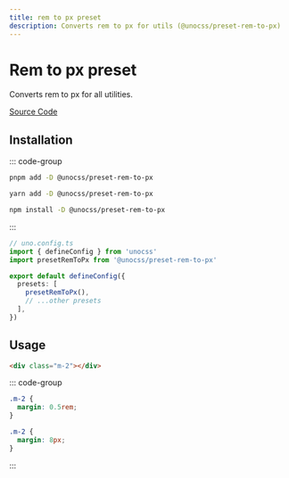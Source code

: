 ```yaml
---
title: rem to px preset
description: Converts rem to px for utils (@unocss/preset-rem-to-px)
---
```


# Rem to px preset

Converts rem to px for all utilities.

[Source Code](https://github.com/unocss/unocss/tree/main/packages/preset-rem-to-px)

## Installation

::: code-group
  ```bash [pnpm]
  pnpm add -D @unocss/preset-rem-to-px
  ```
  ```bash [yarn]
  yarn add -D @unocss/preset-rem-to-px
  ```
  ```bash [npm]
  npm install -D @unocss/preset-rem-to-px
  ```
:::

```ts
// uno.config.ts
import { defineConfig } from 'unocss'
import presetRemToPx from '@unocss/preset-rem-to-px'

export default defineConfig({
  presets: [
    presetRemToPx(),
    // ...other presets
  ],
})
```

## Usage

```html
<div class="m-2"></div>
```

::: code-group
  ```css [Without]
  .m-2 {
    margin: 0.5rem;
  }
  ```
  ```css [With]
  .m-2 {
    margin: 8px;
  }
  ```
:::

